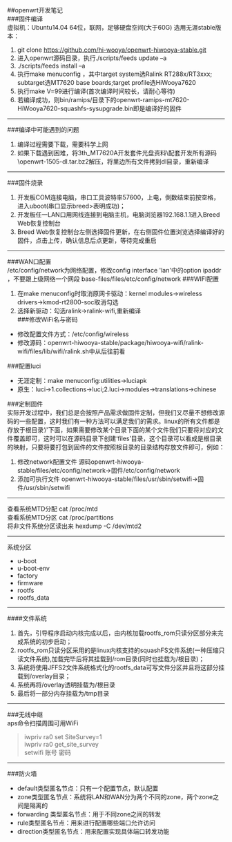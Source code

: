 ##openwrt开发笔记  
###固件编译  
虚拟机：Ubuntu14.04 64位，联网，足够硬盘空间(大于60G)
选用无涯stable版本：  
1. git clone https://github.com/hi-wooya/openwrt-hiwooya-stable.git   
2. 进入openwrt源码目录，执行./scripts/feeds update –a  
3. ./scripts/feeds install –a   
4. 执行make menuconfig ，其中target system选Ralink RT288x/RT3xxx; subtarget选MT7620 base boards;target profile选HiWooya7620  
5. 执行make V=99进行编译(首次编译时间较长，请耐心等待)  
6. 若编译成功，则bin/ramips/目录下的openwrt-ramips-mt7620-HiWooya7620-squashfs-sysupgrade.bin即是编译好的固件    
*** 
###编译中可能遇到的问题  
 1. 编译过程需要下载，需要科学上网  
 2. 如果下载遇到困难，将3th_MT7620A开发套件光盘资料\配套开发所有源码\openwrt-1505-dl.tar.bz2解压，将里边所有文件拷到dl目录，重新编译

***  

###固件烧录   
1. 开发板COM连接电脑，串口工具波特率57600，上电，倒数结束前按空格，进入uboot(串口显示breed>表明成功)；  
2. 开发板任一LAN口用网线连接到电脑主机，电脑浏览器192.168.1.1进入Breed Web恢复控制台   
3. Breed Web恢复控制台左侧选择固件更新，在右侧固件位置浏览选择编译好的固件，点击上传，确认信息后点更新，等待完成重启
 
***   
###WAN口配置  
/etc/config/network为网络配置，修改config interface 'lan'中的option ipaddr ，不要跟上级网络一个网段  base-files/files/etc/config/network
###WIFI配置   
1. 在make menuconfig时取消原网卡驱动：kernel modules->wireless drivers->kmod-rt2800-soc取消勾选  
2. 选择新驱动：勾选ralink->ralink-wifi,重新编译  
###修改WiFi名与密码  
- 修改配置文件方式：/etc/config/wireless  
- 修改源码：openwrt-hiwooya-stable/package/hiwooya-wifi/ralink-wifi/files/lib/wifi/ralink.sh中从后往前看

###配置luci  
- 无涯定制：make menuconfig:utilities->luciapk  
- 原生：luci->1.collections->luci;2.luci->modules->translations->chinese

###定制固件  
实际开发过程中，我们总是会按照产品需求做固件定制，但我们又尽量不想修改源码的一些配置，这时我们有一种方法可以满足我们的需求。linux的所有文件都是存放于根目录‘/’下面，如果需要修改某个目录下面的某个文件我们只要将对应的文件覆盖即可，这时可以在源码目录下创建‘files’目录，这个目录可以看成是根目录的映射，只要将要打包到固件的文件按照根目录的目录结构存放文件即可，例如：  
1. 修改network配置文件  源码openwrt-hiwooya-stable/files/etc/config/network->固件/etc/config/network   
2. 添加可执行文件 openwrt-hiwooya-stable/files/usr/sbin/setwifi->固件/usr/sbin/setwifi  
***  
查看系统MTD分配   cat /proc/mtd  
查看系统MTD分区   cat /proc/partitions  
将非文件系统分区读出来  hexdump -C /dev/mtd2  
***  
系统分区  
- u-boot  
- u-boot-env  
- factory  
- firmware  
- rootfs  
- rootfs_data  

***  
####文件系统  
1. 首先，引导程序启动内核完成以后，由内核加载rootfs_rom只读分区部分来完成系统的初步启动；  
2. rootfs_rom只读分区采用的是linux内核支持的squashFS文件系统(一种压缩只读文件系统),加载完毕后将其挂载到/rom目录(同时也挂载为/根目录)；  
3. 系统将使用JFFS2文件系统格式化的rootfs_data可写文件分区并且将这部分挂载到/overlay目录；  
4. 系统再将/overlay透明挂载为/根目录   
5. 最后将一部分内存挂载为/tmp目录  

***   
###无线中继  
aps命令扫描周围可用WiFi        
>iwpriv ra0 set SiteSurvey=1  
>iwpriv ra0 get_site_survey  
>setwifi   账号  密码   
***  
###防火墙   
- default类型匿名节点：只有一个配置节点，默认配置  
- zone类型匿名节点：系统将LAN和WAN分为两个不同的zone，两个zone之间是隔离的  
- forwarding 类型匿名节点：用于不同zone之间的转发  
- rule类型匿名节点：用来进行配置哪些端口允许访问  
- direction类型匿名节点：用来配置实现具体端口转发功能  

 

